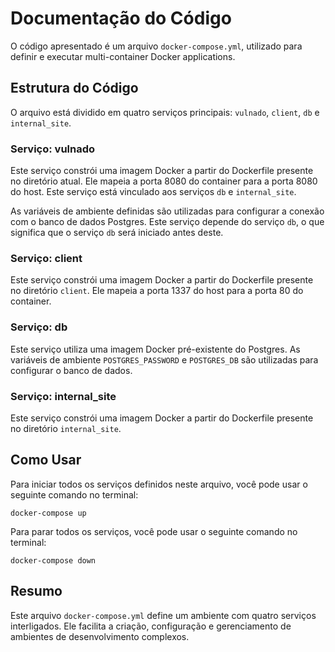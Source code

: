 # Documentação do Código

O código apresentado é um arquivo `docker-compose.yml`, utilizado para definir e executar multi-container Docker applications.

## Estrutura do Código

O arquivo está dividido em quatro serviços principais: `vulnado`, `client`, `db` e `internal_site`.

### Serviço: vulnado

Este serviço constrói uma imagem Docker a partir do Dockerfile presente no diretório atual. Ele mapeia a porta 8080 do container para a porta 8080 do host. Este serviço está vinculado aos serviços `db` e `internal_site`. 

As variáveis de ambiente definidas são utilizadas para configurar a conexão com o banco de dados Postgres. Este serviço depende do serviço `db`, o que significa que o serviço `db` será iniciado antes deste.

### Serviço: client

Este serviço constrói uma imagem Docker a partir do Dockerfile presente no diretório `client`. Ele mapeia a porta 1337 do host para a porta 80 do container.

### Serviço: db

Este serviço utiliza uma imagem Docker pré-existente do Postgres. As variáveis de ambiente `POSTGRES_PASSWORD` e `POSTGRES_DB` são utilizadas para configurar o banco de dados.

### Serviço: internal_site

Este serviço constrói uma imagem Docker a partir do Dockerfile presente no diretório `internal_site`.

## Como Usar

Para iniciar todos os serviços definidos neste arquivo, você pode usar o seguinte comando no terminal:

```shell
docker-compose up
```

Para parar todos os serviços, você pode usar o seguinte comando no terminal:

```shell
docker-compose down
```

## Resumo

Este arquivo `docker-compose.yml` define um ambiente com quatro serviços interligados. Ele facilita a criação, configuração e gerenciamento de ambientes de desenvolvimento complexos.